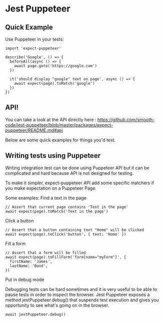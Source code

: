 # Jest Puppeteer

## Quick Example

Use Puppeteer in your tests:

```
import 'expect-puppeteer'

describe('Google', () => {
  beforeAll(async () => {
    await page.goto('https://google.com')
  })

  it('should display "google" text on page', async () => {
    await expect(page).toMatch('google')
  })
})
```

## API!

You can take a look at the API directly here : https://github.com/smooth-code/jest-puppeteer/blob/master/packages/expect-puppeteer/README.md#api

Below are some quick examples for things you'd test.

## Writing tests using Puppeteer

Writing integration test can be done using Puppeteer API but it can be complicated and hard because API is not designed for testing.

To make it simpler, expect-puppeteer API add some specific matchers if you make expectation on a Puppeteer Page.

Some examples:
Find a text in the page

```
// Assert that current page contains 'Text in the page'
await expect(page).toMatch('Text in the page')
```

Click a button
```
// Assert that a button containing text "Home" will be clicked
await expect(page).toClick('button', { text: 'Home' })
```

Fill a form
```
// Assert that a form will be filled
await expect(page).toFillForm('form[name="myForm"]', {
  firstName: 'James',
  lastName: 'Bond',
})
```

Put in debug mode

Debugging tests can be hard sometimes and it is very useful to be able to pause tests in order to inspect the browser. Jest Puppeteer exposes a method jestPuppeteer.debug() that suspends test execution and gives you opportunity to see what's going on in the browser.

```
await jestPuppeteer.debug()

```
